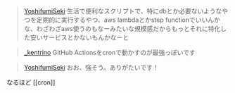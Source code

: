 
> [YoshifumiSeki](https://twitter.com/YoshifumiSeki/status/1407861820887506944) 生活で便利なスクリプトで、特にdbとか必要ないようなやつを定期的に実行するやつ、aws lambdaとかstep functionでいいんかな、わざわざaws使うのもなーみたいな規模感だからもっとそれに特化した安いサービスとかないもんかなーと

> [_kentrino](https://twitter.com/_kentrino/status/1407864382516649988) GitHub Actionsをcronで動かすのが最強っぽいです

> [YoshifumiSeki](https://twitter.com/YoshifumiSeki/status/1407866206535622661) おお、強そう。ありがたいです！

なるほど
[[cron]]
